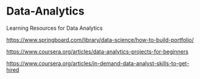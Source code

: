 # Data-Analytics
Learning Resources for Data Analytics 

https://www.springboard.com/library/data-science/how-to-build-portfolio/

https://www.coursera.org/articles/data-analytics-projects-for-beginners

https://www.coursera.org/articles/in-demand-data-analyst-skills-to-get-hired
